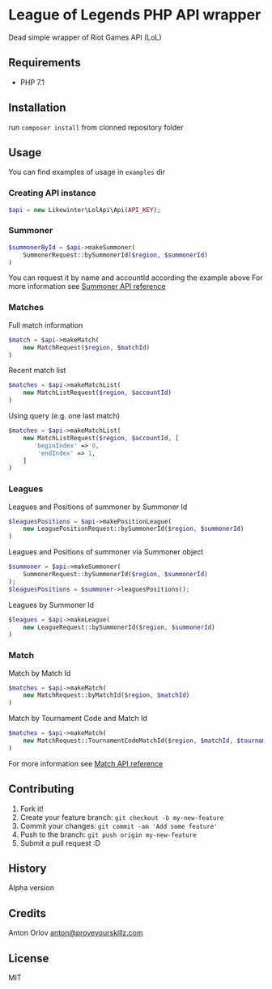 # League of Legends PHP API wrapper

Dead simple wrapper of Riot Games API (LoL)

## Requirements
* PHP 7.1

## Installation

run `composer install` from clonned repository folder

## Usage

You can find examples of usage in `examples` dir

### Creating API instance
```php
$api = new Likewinter\LolApi\Api(API_KEY);
```
### Summoner
```php
$summonerById = $api->makeSummoner(
	SummonerRequest::bySummonerId($region, $summonerId)
)
```
You can request it by name and accountId according the example above
For more information see [Summoner API reference](https://developer.riotgames.com/api-methods/#summoner-v3)

### Matches
Full match information

```php
$match = $api->makeMatch(
	new MatchRequest($region, $matchId)
)
```

Recent match list

```php
$matches = $api->makeMatchList(
	new MatchListRequest($region, $accountId)
)
```

Using query (e.g. one last match)

```php
$matches = $api->makeMatchList(
	new MatchListRequest($region, $accountId, [
	   'beginIndex' => 0,
   		'endIndex' => 1,
	]
)
```

### Leagues

Leagues and Positions of summoner by Summoner Id

```php
$leaguesPositions = $api->makePositionLeague(
	new LeaguePositionRequest::bySummonerId($region, $summonerId)
)
```

Leagues and Positions of summoner via Summoner object

```php
$summoner = $api->makeSummoner(
    SummonerRequest::bySummonerId($region, $summonerId)
);
$leaguesPositions = $summoner->leaguesPositions();

```

Leagues by Summoner Id

```php
$leagues = $api->makeLeague(
	new LeagueRequest::bySummonerId($region, $summonerId)
)
```

### Match
Match by Match Id

```php
$matches = $api->makeMatch(
	new MatchRequest::byMatchId($region, $matchId)
)
```

Match by Tournament Code and Match Id

```php
$matches = $api->makeMatch(
	new MatchRequest::TournamentCodeMatchId($region, $matchId, $tournamentId)
)
```

For more information see [Match API reference](https://developer.riotgames.com/api-methods/#match-v3)
## Contributing

1. Fork it!
2. Create your feature branch: `git checkout -b my-new-feature`
3. Commit your changes: `git commit -am 'Add some feature'`
4. Push to the branch: `git push origin my-new-feature`
5. Submit a pull request :D

## History

Alpha version

## Credits
Anton Orlov <anton@proveyourskillz.com>

## License

MIT
